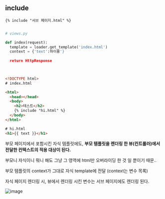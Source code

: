 
## include 
```
{% include "서브 페이지.html" %}
```


```python

# views.py 

def index(request):
  template = loader.get_template('index.html')
  context = {'text':하이룽'}
  
  return HttpResponse
  
```

```html

<!DOCTYPE html>
# index.html

<html>
  <head></head>
  <body>
    <h2>테스트</h2>
    {% include "hi.html" %}
  </body>
</html>

```

```html
# hi.html
<h1>{{ text }}</h1>
```

부모 페이지에서 포함시킨 자식 템플릿에도, **부모 템플릿을 렌더링 한 뷰(컨트롤러)에서 전달한 컨텍스트의 적용 대상이 된다.**

부모니 자식이니 뭐니 해도 그냥 그 영역에 html만 오버라이딩 한 것 일 뿐이기 때문..

부모 템플릿의 context가 그대로 자식 template에 전달 (context는 변수 목록)

자식 페이지 렌더링 시, 뷰에서 렌더링 시킨 변수는 서브 페이지에도 렌더링 된다. 

![image](https://user-images.githubusercontent.com/15938354/128476245-b8c79fa2-8e4c-4657-b94a-12bd6212bd75.png)
